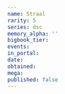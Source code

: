 ```yaml
---
name: Straal
rarity: 5
series: dsc
memory_alpha: ''
bigbook_tier:
events:
in_portal:
date:
obtained:
mega:
published: false
---
```

